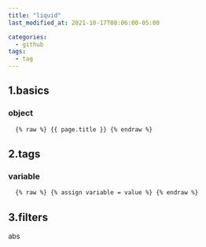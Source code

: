 ```yaml
---
title: "liquid"
last_modified_at: 2021-10-17T08:06:00-05:00

categories:
  - github
tags:
  - tag
---
```


## 1.basics

### object
```html
  {% raw %} {{ page.title }} {% endraw %}
```

## 2.tags

### variable
```html
  {% raw %} {% assign variable = value %} {% endraw %}
```

## 3.filters
abs

